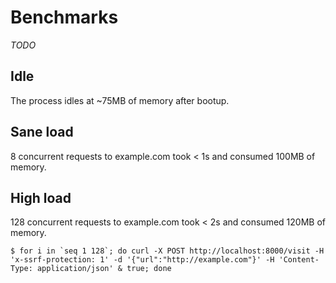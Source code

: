 # Benchmarks

_TODO_

## Idle
The process idles at ~75MB of memory after bootup.

## Sane load
8 concurrent requests to example.com took < 1s and consumed 100MB of memory.

## High load
128 concurrent requests to example.com took < 2s and consumed 120MB of memory.
```shell
$ for i in `seq 1 128`; do curl -X POST http://localhost:8000/visit -H 'x-ssrf-protection: 1' -d '{"url":"http://example.com"}' -H 'Content-Type: application/json' & true; done
```
